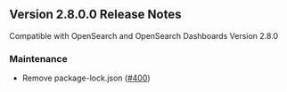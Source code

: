 ## Version 2.8.0.0 Release Notes
Compatible with OpenSearch and OpenSearch Dashboards Version 2.8.0

### Maintenance
* Remove package-lock.json ([#400](https://github.com/opensearch-project/dashboards-maps/pull/400))

